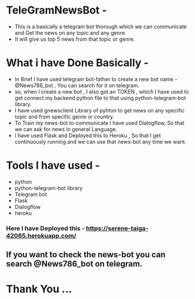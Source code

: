 # TeleGramNewsBot - 
* This is a basically a telegram bot thorough which we can communicate and Get the news on any topic and any genre. 
* It will give us top 5 news from that topic or genre.


# What i have Done Basically - 
* In Brief I have used telegram bot-father to create a new bot name - @News786_bot , You can search for it on telegram.
* so, when I create a new bot , I also got an TOKEN , which I have used to get connect my backend python file to that using python-telegram-bot library.
* I have used gnewsclient Library of pyhton to get news on any specific topic and from specific genre or country.
* To Train my news-bot to communicate I have used Dialogflow, So that we can ask for news in general Language.
* I have used Flask and Deployed this to Heroku , So that I get continuously running and we can use that news-bot any time we want.


# Tools I have used - 
* python
* python-telegram-bot library
* Telegram bot
* Flask
* Dialogflow
* heroku

### Here I have Deployed this - https://serene-taiga-42065.herokuapp.com/
## If you want to check the news-bot you can search @News786_bot on telegram.


# Thank You ...
